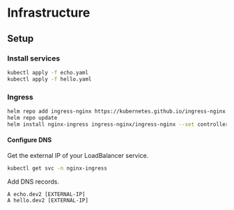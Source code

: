 # Infrastructure

## Setup

### Install services

```sh
kubectl apply -f echo.yaml
kubectl apply -f hello.yaml
```

### Ingress

```sh
helm repo add ingress-nginx https://kubernetes.github.io/ingress-nginx
helm repo update
helm install nginx-ingress ingress-nginx/ingress-nginx --set controller.publishService.enabled=true
```

#### Configure DNS

Get the external IP of your LoadBalancer service.

```sh
kubectl get svc -n nginx-ingress
```

Add DNS records.

```dns
A echo.dev2 [EXTERNAL-IP]
A hello.dev2 [EXTERNAL-IP]
```
